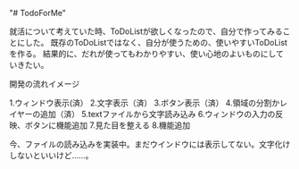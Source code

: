 "# TodoForMe" 

就活について考えていた時、ToDoListが欲しくなったので、自分で作ってみることにした。
既存のToDoListではなく、自分が使うための、使いやすいToDoListを作る。
結果的に、だれが使ってもわかりやすい、使い心地のよいものにしていきたい。

開発の流れイメージ

1.ウィンドウ表示(済）
2.文字表示（済）
3.ボタン表示（済）
4.領域の分割かレイヤーの追加（済）
5.textファイルから文字読み込み
6.ウィンドウの入力の反映、ボタンに機能追加
7.見た目を整える
8.機能追加

今、ファイルの読み込みを実装中。まだウインドウには表示してない。文字化けしないといいけど……。
